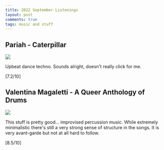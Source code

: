 ```yaml
---
title: 2022 September Listenings
layout: post
comments: true
tags: music and stuff
---
```


## Pariah - Caterpillar

  ![](https://f4.bcbits.com/img/a0737896101_16.jpg)

  Upbeat dance techno. Sounds alright, doesn't really click for me.

  [7.2/10]

## Valentina Magaletti - A Queer Anthology of Drums

  ![](https://f4.bcbits.com/img/a2409308596_16.jpg)

  This stuff is pretty good... improvised percussion music. While extremely minimalistic there's still a very strong sense of structure in the songs. It is very avant-garde but not at all hard to follow.

  [8.5/10]
